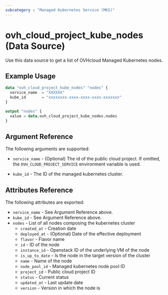 ```yaml
---
subcategory : "Managed Kubernetes Service (MKS)"
---
```


# ovh_cloud_project_kube_nodes (Data Source)

Use this data source to get a list of OVHcloud Managed Kubernetes nodes.

## Example Usage

```terraform
data "ovh_cloud_project_kube_nodes" "nodes" {
  service_name  = "XXXXXX"
  kube_id       = "xxxxxxxx-xxxx-xxxx-xxxx-xxxxxxx"
}

output "nodes" {
  value = data.ovh_cloud_project_kube_nodes.nodes
}
```

## Argument Reference

The following arguments are supported:

* `service_name` - (Optional) The id of the public cloud project. If omitted, the `OVH_CLOUD_PROJECT_SERVICE` environment variable is used.

* `kube_id` - The ID of the managed kubernetes cluster.

## Attributes Reference

The following attributes are exported:

* `service_name` - See Argument Reference above.
* `kube_id` - See Argument Reference above.
* `nodes` - List of all nodes composing the kubernetes cluster
  * `created_at` - Creation date
  * `deployed_at` - (Optional) Date of the effective deployment
  * `flavor` - Flavor name
  * `id` - ID of the node
  * `instance_id` - Openstack ID of the underlying VM of the node
  * `is_up_to_date` - Is the node in the target version of the cluster
  * `name` - Name of the node
  * `node_pool_id` - Managed kubernetes node pool ID
  * `project_id` - Public cloud project ID
  * `status` - Current status
  * `updated_at` - Last update date
  * `version` - Version in which the node is
